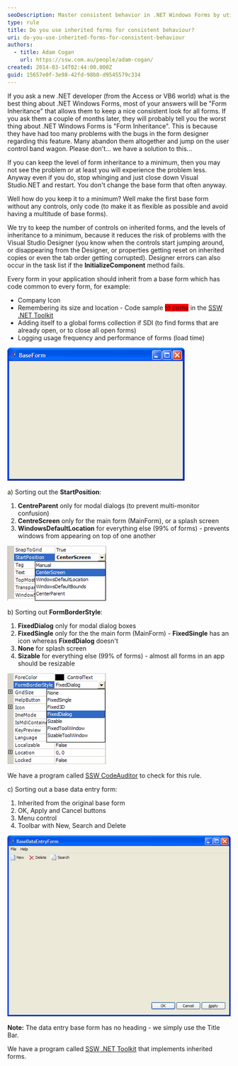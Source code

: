 ```yaml
---
seoDescription: Master consistent behavior in .NET Windows Forms by utilizing inherited forms and implementing best practices for design and coding.
type: rule
title: Do you use inherited forms for consistent behaviour?
uri: do-you-use-inherited-forms-for-consistent-behaviour
authors:
  - title: Adam Cogan
    url: https://ssw.com.au/people/adam-cogan/
created: 2014-03-14T02:44:00.000Z
guid: 15657e0f-3e98-42fd-98b0-d9545579c334
---
```


If you ask a new .NET developer (from the Access or VB6 world) what is the best thing about .NET Windows Forms, most of your answers will be "Form Inheritance" that allows them to keep a nice consistent look for all forms. If you ask them a couple of months later, they will probably tell you the worst thing about .NET Windows Forms is "Form Inheritance". This is because they have had too many problems with the bugs in the form designer regarding this feature. Many abandon them altogether and jump on the user control band wagon. Please don't... we have a solution to this...

<!--endintro-->

If you can keep the level of form inheritance to a minimum, then you may not see the problem or at least you will experience the problem less. Anyway even if you do, stop whinging and just close down Visual Studio.NET and restart. You don't change the base form that often anyway.

Well how do you keep it to a minimum? Well make the first base form without any controls, only code (to make it as flexible as possible and avoid having a multitude of base forms).

We try to keep the number of controls on inherited forms, and the levels of inheritance to a minimum, because it reduces the risk of problems with the Visual Studio Designer (you know when the controls start jumping around, or disappearing from the Designer, or properties getting reset on inherited copies or even the tab order getting corrupted). Designer errors can also occur in the task list if the **InitializeComponent** method fails.

Every form in your application should inherit from a base form which has code common to every form, for example:

* Company Icon
* Remembering its size and location - Code sample <span style="background-color: red">to come</span> in the [SSW .NET Toolkit](https://ssw.com.au/ssw/NETToolkit)
* Adding itself to a global forms collection if SDI (to find forms that are already open, or to close all open forms)
* Logging usage frequency and performance of forms (load time)

![Figure: Base Form for all SSW applications with SSW icon](baseform.gif)

a) Sorting out the **StartPosition**:

1. **CentreParent** only for modal dialogs (to prevent multi-monitor confusion)
2. **CentreScreen** only for the main form (MainForm), or a splash screen
3. **WindowsDefaultLocation** for everything else (99% of forms) - prevents windows from appearing on top of one another

![](startposition.gif)

b) Sorting out **FormBorderStyle**:

1. **FixedDialog** only for modal dialog boxes
2. **FixedSingle** only for the the main form (MainForm) - **FixedSingle** has an icon whereas **FixedDialog** doesn't
3. **None** for splash screen
4. **Sizable** for everything else (99% of forms) - almost all forms in an app should be resizable

![](formborderstyle.gif)

We have a program called [SSW CodeAuditor](https://codeauditor.com) to check for this rule.

c) Sorting out a base data entry form:

1. Inherited from the original base form
2. OK, Apply and Cancel buttons
3. Menu control
4. Toolbar with New, Search and Delete

![Figure: Base data entry form with menu, toolbar and OK, Cancel & Apply buttons](dataentrybaseform.gif)

**Note:** The data entry base form has no heading - we simply use the Title Bar.

We have a program called [SSW .NET Toolkit](https://ssw.com.au/ssw/NETToolkit) that implements inherited forms.
